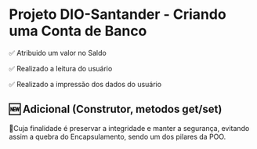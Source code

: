 # Projeto DIO-Santander - Criando uma Conta de Banco
  ✅ Atribuido um valor no Saldo
  
  ✅ Realizado a leitura do usuário
  
  ✅ Realizado a impressão dos dados do usuário

## 🆕 Adicional (Construtor, metodos get/set)
 🔹Cuja finalidade é preservar a integridade e manter a segurança, evitando assim a quebra do Encapsulamento, sendo um dos pilares da POO.
